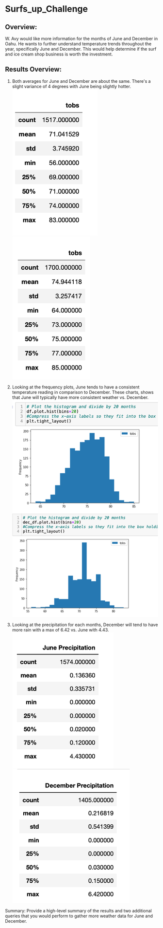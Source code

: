 # Surfs_up_Challenge


## Overview: 
W. Avy would like more information for the months of June and December in Oahu.  He wants to further understand temperature trends throughout the year, specifically June and December.  This would help determine if the surf and ice cream shop business is worth the investment. 
## Results Overview: 
1) Both averages for June and December are about the same.  There's a slight variance of 4 degrees with June being slightly hotter. 
![image](https://github.com/icheung487/Surfs_up_Challenge/blob/main/Images%20/December_Summary_Statistics.png)
![image](https://github.com/icheung487/Surfs_up_Challenge/blob/main/Images%20/June_Summary_Statistics.png)

3) Looking at the frequency plots, June tends to have a consistent temperature reading in comparison to December. These charts, shows that June will typically have more consistent weather vs. December. 
![image](https://github.com/icheung487/Surfs_up_Challenge/blob/main/Images%20/June_PlotChart.png)
![image](https://github.com/icheung487/Surfs_up_Challenge/blob/main/Images%20/Dec_plotchart.png)

5) Looking at the precipitation for each months, December will tend to have more rain with a max of 6.42 vs. June with 4.43. 
![image](https://github.com/icheung487/Surfs_up_Challenge/blob/main/Images%20/June_p.png)
![image](https://github.com/icheung487/Surfs_up_Challenge/blob/main/Images%20/December_P.png)

Summary: Provide a high-level summary of the results and two additional queries that you would perform to gather more weather data for June and December.
